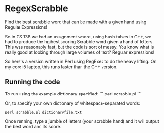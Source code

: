 <h1>RegexScrabble</h1>
Find the best scrabble word that can be made with a given hand using Regular Expressions!

So in CS 138 we had an assignment where, using hash tables in C++, we had to produce the hgihest scoring Scrabble word given a hand of letters. This was reasonably fast, but the code is sort of messy. You know what is really good at looking through large volumes of text? Regular expressions!

So here's a version written in Perl using RegExes to do the heavy lifting. On my core i5 laptop, this runs faster than the C++ version.

<h2>Running the code</h2>
To run using the example dictionary specified:
```
perl scrabble.pl
```

Or, to specify your own dictionary of whitespace-separated words:
```
perl scrabble.pl dictionaryfile.txt
```

Once running, type a jumble of letters (your scrabble hand) and it will output the best word and its score.

